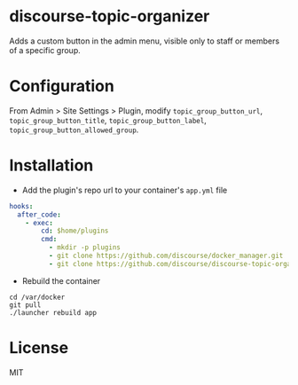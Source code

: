 discourse-topic-organizer
=======================

Adds a custom button in the admin menu, visible only to staff or members of a specific group.

Configuration
=====

From Admin > Site Settings > Plugin, modify `topic_group_button_url`, `topic_group_button_title`, `topic_group_button_label`, `topic_group_button_allowed_group`.

Installation
============

* Add the plugin's repo url to your container's `app.yml` file

```yml
hooks:
  after_code:
    - exec:
        cd: $home/plugins
        cmd:
          - mkdir -p plugins
          - git clone https://github.com/discourse/docker_manager.git
          - git clone https://github.com/discourse/discourse-topic-organizer.git
```

* Rebuild the container

```
cd /var/docker
git pull
./launcher rebuild app
```

License
=======
MIT
